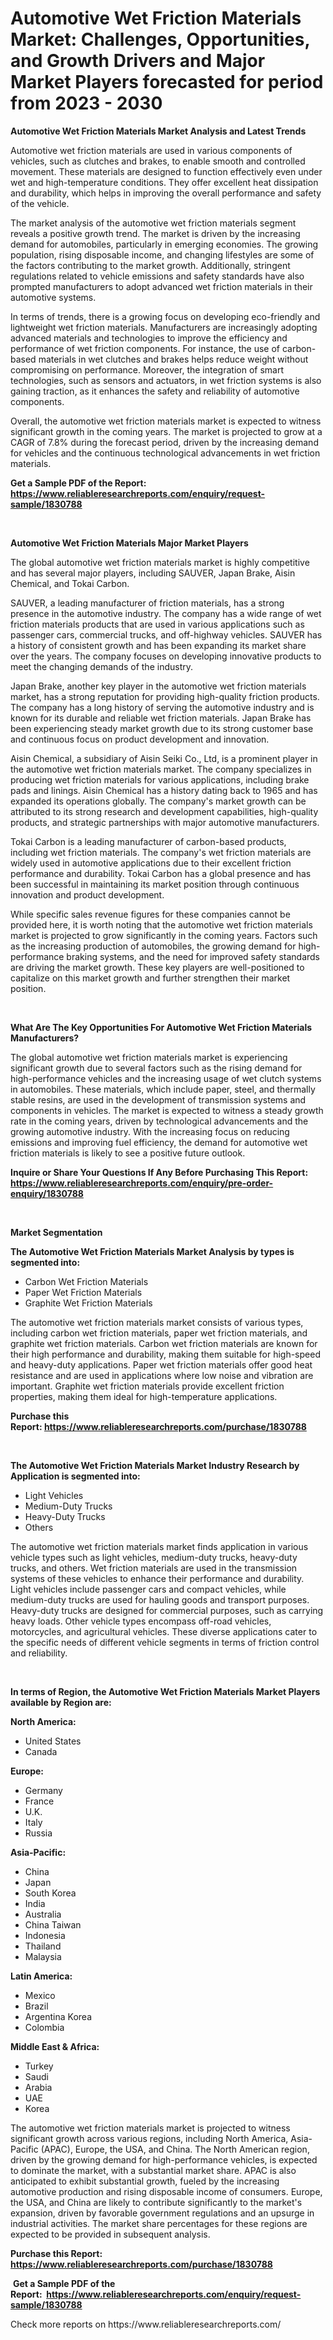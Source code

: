 <p><h1>Automotive Wet Friction Materials Market: Challenges, Opportunities, and Growth Drivers and Major Market Players forecasted for period from 2023 - 2030</h1></p><p><strong>Automotive Wet Friction Materials Market Analysis and Latest Trends</strong></p>
<p><p>Automotive wet friction materials are used in various components of vehicles, such as clutches and brakes, to enable smooth and controlled movement. These materials are designed to function effectively even under wet and high-temperature conditions. They offer excellent heat dissipation and durability, which helps in improving the overall performance and safety of the vehicle.</p><p>The market analysis of the automotive wet friction materials segment reveals a positive growth trend. The market is driven by the increasing demand for automobiles, particularly in emerging economies. The growing population, rising disposable income, and changing lifestyles are some of the factors contributing to the market growth. Additionally, stringent regulations related to vehicle emissions and safety standards have also prompted manufacturers to adopt advanced wet friction materials in their automotive systems.</p><p>In terms of trends, there is a growing focus on developing eco-friendly and lightweight wet friction materials. Manufacturers are increasingly adopting advanced materials and technologies to improve the efficiency and performance of wet friction components. For instance, the use of carbon-based materials in wet clutches and brakes helps reduce weight without compromising on performance. Moreover, the integration of smart technologies, such as sensors and actuators, in wet friction systems is also gaining traction, as it enhances the safety and reliability of automotive components.</p><p>Overall, the automotive wet friction materials market is expected to witness significant growth in the coming years. The market is projected to grow at a CAGR of 7.8% during the forecast period, driven by the increasing demand for vehicles and the continuous technological advancements in wet friction materials.</p></p>
<p><strong>Get a Sample PDF of the Report:&nbsp; <a href="https://www.reliableresearchreports.com/enquiry/request-sample/1830788">https://www.reliableresearchreports.com/enquiry/request-sample/1830788</a></strong></p>
<p>&nbsp;</p>
<p><strong>Automotive Wet Friction Materials Major Market Players</strong></p>
<p><p>The global automotive wet friction materials market is highly competitive and has several major players, including SAUVER, Japan Brake, Aisin Chemical, and Tokai Carbon.</p><p>SAUVER, a leading manufacturer of friction materials, has a strong presence in the automotive industry. The company has a wide range of wet friction materials products that are used in various applications such as passenger cars, commercial trucks, and off-highway vehicles. SAUVER has a history of consistent growth and has been expanding its market share over the years. The company focuses on developing innovative products to meet the changing demands of the industry.</p><p>Japan Brake, another key player in the automotive wet friction materials market, has a strong reputation for providing high-quality friction products. The company has a long history of serving the automotive industry and is known for its durable and reliable wet friction materials. Japan Brake has been experiencing steady market growth due to its strong customer base and continuous focus on product development and innovation.</p><p>Aisin Chemical, a subsidiary of Aisin Seiki Co., Ltd, is a prominent player in the automotive wet friction materials market. The company specializes in producing wet friction materials for various applications, including brake pads and linings. Aisin Chemical has a history dating back to 1965 and has expanded its operations globally. The company's market growth can be attributed to its strong research and development capabilities, high-quality products, and strategic partnerships with major automotive manufacturers.</p><p>Tokai Carbon is a leading manufacturer of carbon-based products, including wet friction materials. The company's wet friction materials are widely used in automotive applications due to their excellent friction performance and durability. Tokai Carbon has a global presence and has been successful in maintaining its market position through continuous innovation and product development.</p><p>While specific sales revenue figures for these companies cannot be provided here, it is worth noting that the automotive wet friction materials market is projected to grow significantly in the coming years. Factors such as the increasing production of automobiles, the growing demand for high-performance braking systems, and the need for improved safety standards are driving the market growth. These key players are well-positioned to capitalize on this market growth and further strengthen their market position.</p></p>
<p>&nbsp;</p>
<p><strong>What Are The Key Opportunities For Automotive Wet Friction Materials Manufacturers?</strong></p>
<p><p>The global automotive wet friction materials market is experiencing significant growth due to several factors such as the rising demand for high-performance vehicles and the increasing usage of wet clutch systems in automobiles. These materials, which include paper, steel, and thermally stable resins, are used in the development of transmission systems and components in vehicles. The market is expected to witness a steady growth rate in the coming years, driven by technological advancements and the growing automotive industry. With the increasing focus on reducing emissions and improving fuel efficiency, the demand for automotive wet friction materials is likely to see a positive future outlook.</p></p>
<p><strong>Inquire or Share Your Questions If Any Before Purchasing This Report: <a href="https://www.reliableresearchreports.com/enquiry/pre-order-enquiry/1830788">https://www.reliableresearchreports.com/enquiry/pre-order-enquiry/1830788</a></strong></p>
<p>&nbsp;</p>
<p><strong>Market Segmentation</strong></p>
<p><strong>The Automotive Wet Friction Materials Market Analysis by types is segmented into:</strong></p>
<p><ul><li>Carbon Wet Friction Materials</li><li>Paper Wet Friction Materials</li><li>Graphite Wet Friction Materials</li></ul></p>
<p><p>The automotive wet friction materials market consists of various types, including carbon wet friction materials, paper wet friction materials, and graphite wet friction materials. Carbon wet friction materials are known for their high performance and durability, making them suitable for high-speed and heavy-duty applications. Paper wet friction materials offer good heat resistance and are used in applications where low noise and vibration are important. Graphite wet friction materials provide excellent friction properties, making them ideal for high-temperature applications.</p></p>
<p><strong>Purchase this Report:&nbsp;<a href="https://www.reliableresearchreports.com/purchase/1830788">https://www.reliableresearchreports.com/purchase/1830788</a></strong></p>
<p>&nbsp;</p>
<p><strong>The Automotive Wet Friction Materials Market Industry Research by Application is segmented into:</strong></p>
<p><ul><li>Light Vehicles</li><li>Medium-Duty Trucks</li><li>Heavy-Duty Trucks</li><li>Others</li></ul></p>
<p><p>The automotive wet friction materials market finds application in various vehicle types such as light vehicles, medium-duty trucks, heavy-duty trucks, and others. Wet friction materials are used in the transmission systems of these vehicles to enhance their performance and durability. Light vehicles include passenger cars and compact vehicles, while medium-duty trucks are used for hauling goods and transport purposes. Heavy-duty trucks are designed for commercial purposes, such as carrying heavy loads. Other vehicle types encompass off-road vehicles, motorcycles, and agricultural vehicles. These diverse applications cater to the specific needs of different vehicle segments in terms of friction control and reliability.</p></p>
<p>&nbsp;</p>
<p><strong>In terms of Region, the Automotive Wet Friction Materials Market Players available by Region are:</strong></p>
<p>
    <p> <strong> North America: </strong>
        <ul>
            <li>United States</li>
            <li>Canada</li>
        </ul>
        </p> 
    <p> <strong> Europe: </strong>
        <ul>
            <li>Germany</li>
            <li>France</li>
            <li>U.K.</li>
            <li>Italy</li>
            <li>Russia</li>
        </ul>
        </p> 
    <p> <strong> Asia-Pacific: </strong>
        <ul>
            <li>China</li>
            <li>Japan</li>
            <li>South Korea</li>
            <li>India</li>
            <li>Australia</li>
            <li>China Taiwan</li>
            <li>Indonesia</li>
            <li>Thailand</li>
            <li>Malaysia</li>
        </ul>
        </p> 
    <p> <strong> Latin America: </strong>
        <ul>
            <li>Mexico</li>
            <li>Brazil</li>
            <li>Argentina Korea</li>
            <li>Colombia</li>
        </ul>
        </p> 
    <p> <strong> Middle East & Africa: </strong>
        <ul>
            <li>Turkey</li>
            <li>Saudi</li>
            <li>Arabia</li>
            <li>UAE</li>
            <li>Korea</li>
        </ul>
    </p>
    </p>
<p><p>The automotive wet friction materials market is projected to witness significant growth across various regions, including North America, Asia-Pacific (APAC), Europe, the USA, and China. The North American region, driven by the growing demand for high-performance vehicles, is expected to dominate the market, with a substantial market share. APAC is also anticipated to exhibit substantial growth, fueled by the increasing automotive production and rising disposable income of consumers. Europe, the USA, and China are likely to contribute significantly to the market's expansion, driven by favorable government regulations and an upsurge in industrial activities. The market share percentages for these regions are expected to be provided in subsequent analysis.</p></p>
<p><strong>Purchase this Report: <a href="https://www.reliableresearchreports.com/purchase/1830788">https://www.reliableresearchreports.com/purchase/1830788</a></strong></p>
<p>&nbsp;<strong>Get a Sample PDF of the Report:&nbsp;&nbsp;<a href="https://www.reliableresearchreports.com/enquiry/request-sample/1830788">https://www.reliableresearchreports.com/enquiry/request-sample/1830788</a></strong></p>
<p><strong></strong></p>
<p>Check more reports on https://www.reliableresearchreports.com/</p>